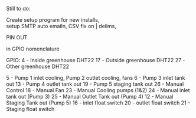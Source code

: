 Still to do:

Create setup program for new installs,  
setup SMTP auto emailn, 
CSV fix on | delims,  


PIN OUT

in GPIO nomenclature

GPIO:
4  - Inside greenhouse DHT22
17 - Outside greenhouse DHT22
27 - Other greenhouse DHT22


5  - Pump 1 inlet cooling, Pump 2 outlet cooling, fans
6  - Pump 3 inlet tank out
13 - Pump 4 outlet tank out
19 - Pump 5 staging tank out
26 - Manual Control
18 - Manual Fan
23 - Manual Cooling pumps (1&2)
24 - Manual inlet tank out (Pump 3)
25 - Manual Outlet Tank out (Pump 4)
12 - Manual Staging Tank out (Pump 5)
16 - inlet float switch 
20 - outlet float switch
21 - Staging float switch
